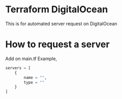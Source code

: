 # Terraform DigitalOcean
This is for automated server request on DigitalOcean

# How to request a server
Add on main.tf
Example,
```terraform
servers = [
    {
        name = "",
        type = ""
    }
]
```
